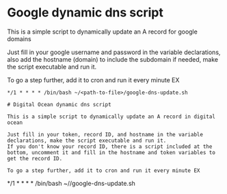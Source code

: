 # Google dynamic dns script

This is a simple script to dynamically update an A record for google domains

Just fill in your google username and password in the variable declarations, also add the hostname (domain) to include the subdomain if needed, make the script executable and run it.

To go a step further, add it to cron and run it every minute EX 
``` 
*/1 * * * * /bin/bash ~/<path-to-file>/google-dns-update.sh

# Digital Ocean dynamic dns script

This is a simple script to dynamically update an A record in digital ocean

Just fill in your token, record ID, and hostname in the variable declarations, make the script executable and run it.
If you don't know your record ID, there is a script included at the bottom, uncomment it and fill in the hostname and token variables to get the record ID.

To go a step further, add it to cron and run it every minute EX 
``` 
*/1 * * * * /bin/bash ~/<path-to-file>/google-dns-update.sh
